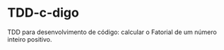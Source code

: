 # TDD-c-digo
TDD para desenvolvimento de código: calcular o Fatorial de um número inteiro positivo. 
